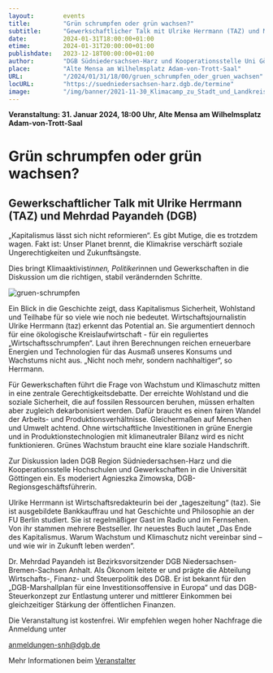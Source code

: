 ```yaml
---
layout:        events
title:         "Grün schrumpfen oder grün wachsen?"
subtitle:      "Gewerkschaftlicher Talk mit Ulrike Herrmann (TAZ) und Mehrdad Payandeh (DGB)"
date:          2024-01-31T18:00:00+01:00
etime:         2024-01-31T20:00:00+01:00
publishdate:   2023-12-18T00:00:00+01:00
author:        "DGB Südniedersachsen-Harz und Kooperationsstelle Uni Göttingen"
place:         "Alte Mensa am Wilhelmsplatz Adam-von-Trott-Saal"
URL:           "/2024/01/31/18/00/gruen_schrumpfen_oder_gruen_wachsen"
locURL:        "https://suedniedersachsen-harz.dgb.de/termine"
image:         "/img/banner/2021-11-30_Klimacamp_zu_Stadt_und_Landkreis-banner.jpg"
---
```


**Veranstaltung: 31. Januar 2024, 18:00 Uhr, Alte Mensa am Wilhelmsplatz Adam-von-Trott-Saal**

Grün schrumpfen oder grün wachsen?
===========

Gewerkschaftlicher Talk mit Ulrike Herrmann (TAZ) und Mehrdad Payandeh (DGB)
-----------

„Kapitalismus lässt sich nicht reformieren“. Es gibt Mutige, die es trotzdem wagen. Fakt ist: Unser Planet brennt, die Klimakrise verschärft soziale Ungerechtigkeiten und Zukunftsängste.

Dies bringt Klimaaktivist*innen, Politiker*innen und Gewerkschaften in die Diskussion um die richtigen, stabil verändernden Schritte.

![gruen-schrumpfen](/img/event/2023-11-15-gruen-schrumpfen.png)


Ein Blick in die Geschichte zeigt, dass Kapitalismus Sicherheit, Wohlstand und Teilhabe für so viele wie noch nie bedeutet. Wirtschaftsjournalistin Ulrike Herrmann (taz) erkennt das Potential an. Sie argumentiert dennoch für eine ökologische Kreislaufwirtschaft - für ein reguliertes „Wirtschaftsschrumpfen“. Laut ihren Berechnungen reichen erneuerbare Energien und Technologien für das Ausmaß unseres Konsums und Wachstums nicht aus. „Nicht noch mehr, sondern nachhaltiger“, so Herrmann.

Für Gewerkschaften führt die Frage von Wachstum und Klimaschutz mitten in eine zentrale Gerechtigkeitsdebatte. Der erreichte Wohlstand und die soziale Sicherheit, die auf fossilen Ressourcen beruhen, müssen erhalten aber zugleich dekarbonisiert werden. Dafür braucht es einen fairen Wandel der Arbeits- und Produktionsverhältnisse. Gleichermaßen auf Menschen und Umwelt achtend. Ohne wirtschaftliche Investitionen in grüne Energie und in Produktionstechnologien mit klimaneutraler Bilanz wird es nicht funktionieren. Grünes Wachstum braucht eine klare soziale Handschrift.

Zur Diskussion laden DGB Region Südniedersachsen-Harz und die Kooperationsstelle Hochschulen und Gewerkschaften in die Universität Göttingen ein. Es moderiert Agnieszka Zimowska, DGB-Regionsgeschäftsführerin.

 

Ulrike Herrmann ist Wirtschaftsredakteurin bei der „tageszeitung“ (taz). Sie ist ausgebildete Bankkauffrau und hat Geschichte und Philosophie an der FU Berlin studiert. Sie ist regelmäßiger Gast im Radio und im Fernsehen. Von ihr stammen mehrere Bestseller. Ihr neuestes Buch lautet „Das Ende des Kapitalismus. Warum Wachstum und Klimaschutz nicht vereinbar sind – und wie wir in Zukunft leben werden“.

 

Dr. Mehrdad Payandeh ist Bezirksvorsitzender DGB Niedersachsen-Bremen-Sachsen Anhalt. Als Ökonom leitete er und prägte die Abteilung Wirtschafts-, Finanz- und Steuerpolitik des DGB. Er ist bekannt für den „DGB-Marshallplan für eine Investitionsoffensive in Europa“ und das DGB-Steuerkonzept zur Entlastung unterer und mittlerer Einkommen bei gleichzeitiger Stärkung der öffentlichen Finanzen.

 

Die Veranstaltung ist kostenfrei. Wir empfehlen wegen hoher Nachfrage die Anmeldung unter

anmeldungen-snh@dgb.de


Mehr Informationen beim [Veranstalter](https://suedniedersachsen-harz.dgb.de/termine)
